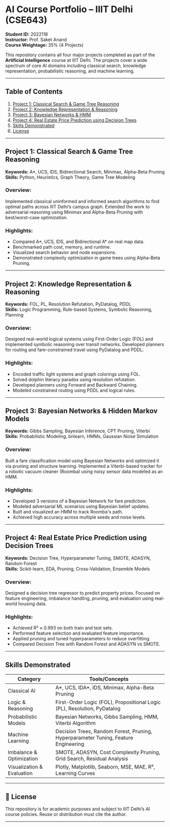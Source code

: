 # AI Course Portfolio – IIIT Delhi (CSE643)
**Student ID:** 2022118  
**Instructor:** Prof. Saket Anand  
**Course Weightage:** 35% (4 Projects)

This repository contains all four major projects completed as part of the **Artificial Intelligence** course at IIIT Delhi. The projects cover a wide spectrum of core AI domains including classical search, knowledge representation, probabilistic reasoning, and machine learning.

---

## Table of Contents
1. [Project 1: Classical Search & Game Tree Reasoning](#Bayesian%20Networks%20%26%20Hidden%20Markov%20Models)
2. [Project 2: Knowledge Representation & Reasoning](#Knowledge-Representation-&-Reasoning)
3. [Project 3: Bayesian Networks & HMM](#project-3)
4. [Project 4: Real Estate Price Prediction using Decision Trees](#project-4)
5. [Skills Demonstrated](#skills-demonstrated)
6. [License](#license)

---

## Project 1: Classical Search & Game Tree Reasoning
**Keywords:** A*, UCS, IDS, Bidirectional Search, Minimax, Alpha-Beta Pruning  
**Skills:** Python, Heuristics, Graph Theory, Game Tree Modeling

### Overview:
Implemented classical uninformed and informed search algorithms to find optimal paths across IIIT Delhi’s campus graph. Extended the work to adversarial reasoning using Minimax and Alpha-Beta Pruning with best/worst-case optimization.

### Highlights:
- Compared A*, UCS, IDS, and Bidirectional A* on real map data.
- Benchmarked path cost, memory, and runtime.
- Visualized search behavior and node expansions.
- Demonstrated complexity optimization in game trees using Alpha-Beta Pruning.

---

## Project 2: Knowledge Representation & Reasoning
**Keywords:** FOL, PL, Resolution Refutation, PyDatalog, PDDL  
**Skills:** Logic Programming, Rule-based Systems, Symbolic Reasoning, Planning

### Overview:
Designed real-world logical systems using First-Order Logic (FOL) and implemented symbolic reasoning over transit networks. Developed planners for routing and fare-constrained travel using PyDatalog and PDDL.

### Highlights:
- Encoded traffic light systems and graph colorings using FOL.
- Solved dolphin literacy paradox using resolution refutation.
- Developed planners using Forward and Backward Chaining.
- Modeled constrained routing using PDDL and logical rules.

---

## Project 3: Bayesian Networks & Hidden Markov Models
**Keywords:** Gibbs Sampling, Bayesian Inference, CPT Pruning, Viterbi  
**Skills:** Probabilistic Modeling, bnlearn, HMMs, Gaussian Noise Simulation

### Overview:
Built a fare classification model using Bayesian Networks and optimized it via pruning and structure learning. Implemented a Viterbi-based tracker for a robotic vacuum cleaner (Roomba) using noisy sensor data modeled as an HMM.

### Highlights:
- Developed 3 versions of a Bayesian Network for fare prediction.
- Modeled adversarial ML scenarios using Bayesian belief updates.
- Built and visualized an HMM to track Roomba's path.
- Achieved high accuracy across multiple seeds and noise levels.

---

## Project 4: Real Estate Price Prediction using Decision Trees
**Keywords:** Decision Tree, Hyperparameter Tuning, SMOTE, ADASYN, Random Forest  
**Skills:** Scikit-learn, EDA, Pruning, Cross-Validation, Ensemble Models

### Overview:
Designed a decision tree regressor to predict property prices. Focused on feature engineering, imbalance handling, pruning, and evaluation using real-world housing data.

### Highlights:
- Achieved R² ≈ 0.993 on both train and test sets.
- Performed feature selection and evaluated feature importance.
- Applied pruning and tuned hyperparameters to reduce overfitting.
- Compared Decision Tree with Random Forest and ADASYN vs SMOTE.

---

## Skills Demonstrated

| Category                    | Tools/Concepts                                                                 |
|----------------------------|--------------------------------------------------------------------------------|
| Classical AI               | A*, UCS, IDA*, IDS, Minimax, Alpha-Beta Pruning                               |
| Logic & Reasoning          | First-Order Logic (FOL), Propositional Logic (PL), Resolution, PyDatalog      |
| Probabilistic Models       | Bayesian Networks, Gibbs Sampling, HMM, Viterbi Algorithm                     |
| Machine Learning           | Decision Trees, Random Forest, Pruning, Hyperparameter Tuning, Feature Engineering |
| Imbalance & Optimization   | SMOTE, ADASYN, Cost Complexity Pruning, Grid Search, Residual Analysis        |
| Visualization & Evaluation | Plotly, Matplotlib, Seaborn, MSE, MAE, R², Learning Curves                    |

---

## 📝 License

This repository is for academic purposes and subject to IIIT Delhi’s AI course policies. Reuse or distribution must cite the author.

---

